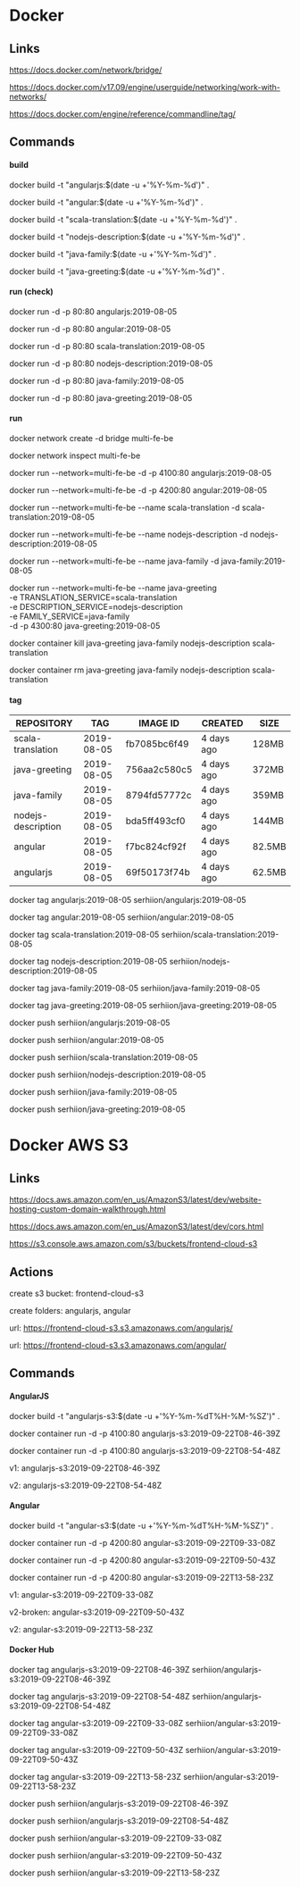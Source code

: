 # Docker


## Links

https://docs.docker.com/network/bridge/

https://docs.docker.com/v17.09/engine/userguide/networking/work-with-networks/

https://docs.docker.com/engine/reference/commandline/tag/


## Commands

#### build

docker build -t "angularjs:$(date -u +'%Y-%m-%d')" .

docker build -t "angular:$(date -u +'%Y-%m-%d')" .

docker build -t "scala-translation:$(date -u +'%Y-%m-%d')" .

docker build -t "nodejs-description:$(date -u +'%Y-%m-%d')" .

docker build -t "java-family:$(date -u +'%Y-%m-%d')" .

docker build -t "java-greeting:$(date -u +'%Y-%m-%d')" .


#### run (check)

docker run -d -p 80:80 angularjs:2019-08-05

docker run -d -p 80:80 angular:2019-08-05

docker run -d -p 80:80 scala-translation:2019-08-05

docker run -d -p 80:80 nodejs-description:2019-08-05

docker run -d -p 80:80 java-family:2019-08-05

docker run -d -p 80:80 java-greeting:2019-08-05


#### run

docker network create -d bridge multi-fe-be

docker network inspect multi-fe-be

docker run --network=multi-fe-be -d -p 4100:80 angularjs:2019-08-05

docker run --network=multi-fe-be -d -p 4200:80 angular:2019-08-05

docker run --network=multi-fe-be --name scala-translation -d scala-translation:2019-08-05

docker run --network=multi-fe-be --name nodejs-description -d nodejs-description:2019-08-05

docker run --network=multi-fe-be --name java-family -d java-family:2019-08-05

docker run --network=multi-fe-be --name java-greeting \
 -e TRANSLATION_SERVICE=scala-translation \
 -e DESCRIPTION_SERVICE=nodejs-description \
 -e FAMILY_SERVICE=java-family \
 -d -p 4300:80 java-greeting:2019-08-05

docker container kill java-greeting java-family nodejs-description scala-translation

docker container rm java-greeting java-family nodejs-description scala-translation


#### tag

| REPOSITORY          | TAG         | IMAGE ID      | CREATED     | SIZE   |
|---------------------|-------------|---------------|-------------|--------|
| scala-translation   | 2019-08-05  | fb7085bc6f49  | 4 days ago  | 128MB  |
| java-greeting       | 2019-08-05  | 756aa2c580c5  | 4 days ago  | 372MB  |
| java-family         | 2019-08-05  | 8794fd57772c  | 4 days ago  | 359MB  |
| nodejs-description  | 2019-08-05  | bda5ff493cf0  | 4 days ago  | 144MB  |
| angular             | 2019-08-05  | f7bc824cf92f  | 4 days ago  | 82.5MB |
| angularjs           | 2019-08-05  | 69f50173f74b  | 4 days ago  | 62.5MB |


docker tag angularjs:2019-08-05 serhiion/angularjs:2019-08-05

docker tag angular:2019-08-05 serhiion/angular:2019-08-05

docker tag scala-translation:2019-08-05 serhiion/scala-translation:2019-08-05

docker tag nodejs-description:2019-08-05 serhiion/nodejs-description:2019-08-05

docker tag java-family:2019-08-05 serhiion/java-family:2019-08-05

docker tag java-greeting:2019-08-05 serhiion/java-greeting:2019-08-05

docker push serhiion/angularjs:2019-08-05

docker push serhiion/angular:2019-08-05

docker push serhiion/scala-translation:2019-08-05

docker push serhiion/nodejs-description:2019-08-05

docker push serhiion/java-family:2019-08-05

docker push serhiion/java-greeting:2019-08-05



# Docker AWS S3

## Links

https://docs.aws.amazon.com/en_us/AmazonS3/latest/dev/website-hosting-custom-domain-walkthrough.html

https://docs.aws.amazon.com/en_us/AmazonS3/latest/dev/cors.html

https://s3.console.aws.amazon.com/s3/buckets/frontend-cloud-s3


## Actions

create s3 bucket: frontend-cloud-s3

create folders: angularjs, angular

url: https://frontend-cloud-s3.s3.amazonaws.com/angularjs/

url: https://frontend-cloud-s3.s3.amazonaws.com/angular/


## Commands

#### AngularJS

docker build -t "angularjs-s3:$(date -u +'%Y-%m-%dT%H-%M-%SZ')" .

docker container run -d -p 4100:80 angularjs-s3:2019-09-22T08-46-39Z

docker container run -d -p 4100:80 angularjs-s3:2019-09-22T08-54-48Z

v1: angularjs-s3:2019-09-22T08-46-39Z

v2: angularjs-s3:2019-09-22T08-54-48Z


#### Angular

docker build -t "angular-s3:$(date -u +'%Y-%m-%dT%H-%M-%SZ')" .

docker container run -d -p 4200:80 angular-s3:2019-09-22T09-33-08Z

docker container run -d -p 4200:80 angular-s3:2019-09-22T09-50-43Z

docker container run -d -p 4200:80 angular-s3:2019-09-22T13-58-23Z

v1: angular-s3:2019-09-22T09-33-08Z

v2-broken: angular-s3:2019-09-22T09-50-43Z

v2: angular-s3:2019-09-22T13-58-23Z


#### Docker Hub

docker tag angularjs-s3:2019-09-22T08-46-39Z serhiion/angularjs-s3:2019-09-22T08-46-39Z

docker tag angularjs-s3:2019-09-22T08-54-48Z serhiion/angularjs-s3:2019-09-22T08-54-48Z

docker tag angular-s3:2019-09-22T09-33-08Z serhiion/angular-s3:2019-09-22T09-33-08Z

docker tag angular-s3:2019-09-22T09-50-43Z serhiion/angular-s3:2019-09-22T09-50-43Z

docker tag angular-s3:2019-09-22T13-58-23Z serhiion/angular-s3:2019-09-22T13-58-23Z

docker push serhiion/angularjs-s3:2019-09-22T08-46-39Z

docker push serhiion/angularjs-s3:2019-09-22T08-54-48Z

docker push serhiion/angular-s3:2019-09-22T09-33-08Z

docker push serhiion/angular-s3:2019-09-22T09-50-43Z

docker push serhiion/angular-s3:2019-09-22T13-58-23Z

